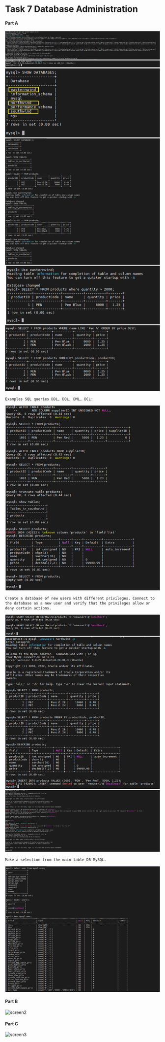 # Task 7 Database Administration
#### Part A
![screen1.1](https://github.com/NikPryvalov/DevOps_online_Kharkiv_2022Q1Q2/blob/main/m7/screen/screen1.1.png)
![screen1.2](https://github.com/NikPryvalov/DevOps_online_Kharkiv_2022Q1Q2/blob/main/m7/screen/screen1.2.png)
![screen1.3](https://github.com/NikPryvalov/DevOps_online_Kharkiv_2022Q1Q2/blob/main/m7/screen/screen1.3.png)
![screen1.4](https://github.com/NikPryvalov/DevOps_online_Kharkiv_2022Q1Q2/blob/main/m7/screen/screen1.4.png)
![screen1.5](https://github.com/NikPryvalov/DevOps_online_Kharkiv_2022Q1Q2/blob/main/m7/screen/screen1.5.png)
![screen1.6](https://github.com/NikPryvalov/DevOps_online_Kharkiv_2022Q1Q2/blob/main/m7/screen/screen1.6.png)
```
Examples SQL queries DDL, DQL, DML, DCL:
```
![screen1.7](https://github.com/NikPryvalov/DevOps_online_Kharkiv_2022Q1Q2/blob/main/m7/screen/screen1.7.png)
```
Create a database of new users with different privileges. Connect to the database as a new user and verify that the privileges allow or deny certain actions.
```
![screen1.8](https://github.com/NikPryvalov/DevOps_online_Kharkiv_2022Q1Q2/blob/main/m7/screen/screen1.8.png)
![screen1.9.](https://github.com/NikPryvalov/DevOps_online_Kharkiv_2022Q1Q2/blob/main/m7/screen/screen1.9.png)
![screen1.10](https://github.com/NikPryvalov/DevOps_online_Kharkiv_2022Q1Q2/blob/main/m7/screen/screen1.10.png)
```
Make a selection from the main table DB MySQL.
```
![screen1.11](https://github.com/NikPryvalov/DevOps_online_Kharkiv_2022Q1Q2/blob/main/m7/screen/screen1.11.png)
#### Part B
![screen2](https://github.com/NikPryvalov/DevOps_online_Kharkiv_2022Q1Q2/blob/main/m7/screen/screen2.png)
#### Part C
![screen3](https://github.com/NikPryvalov/DevOps_online_Kharkiv_2022Q1Q2/blob/main/m7/screen/screen3.png)
